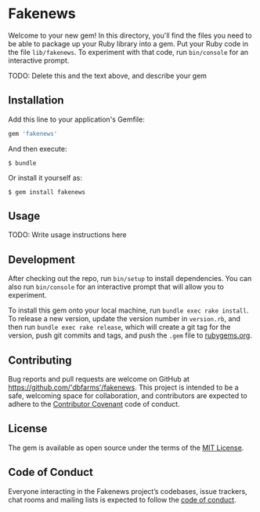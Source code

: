 # Fakenews

Welcome to your new gem! In this directory, you'll find the files you need to be able to package up your Ruby library into a gem. Put your Ruby code in the file `lib/fakenews`. To experiment with that code, run `bin/console` for an interactive prompt.

TODO: Delete this and the text above, and describe your gem

## Installation

Add this line to your application's Gemfile:

```ruby
gem 'fakenews'
```

And then execute:

    $ bundle

Or install it yourself as:

    $ gem install fakenews

## Usage

TODO: Write usage instructions here

## Development

After checking out the repo, run `bin/setup` to install dependencies. You can also run `bin/console` for an interactive prompt that will allow you to experiment.

To install this gem onto your local machine, run `bundle exec rake install`. To release a new version, update the version number in `version.rb`, and then run `bundle exec rake release`, which will create a git tag for the version, push git commits and tags, and push the `.gem` file to [rubygems.org](https://rubygems.org).

## Contributing

Bug reports and pull requests are welcome on GitHub at https://github.com/'dbfarms'/fakenews. This project is intended to be a safe, welcoming space for collaboration, and contributors are expected to adhere to the [Contributor Covenant](http://contributor-covenant.org) code of conduct.

## License

The gem is available as open source under the terms of the [MIT License](https://opensource.org/licenses/MIT).

## Code of Conduct

Everyone interacting in the Fakenews project’s codebases, issue trackers, chat rooms and mailing lists is expected to follow the [code of conduct](https://github.com/'dbfarms'/fakenews/blob/master/CODE_OF_CONDUCT.md).
